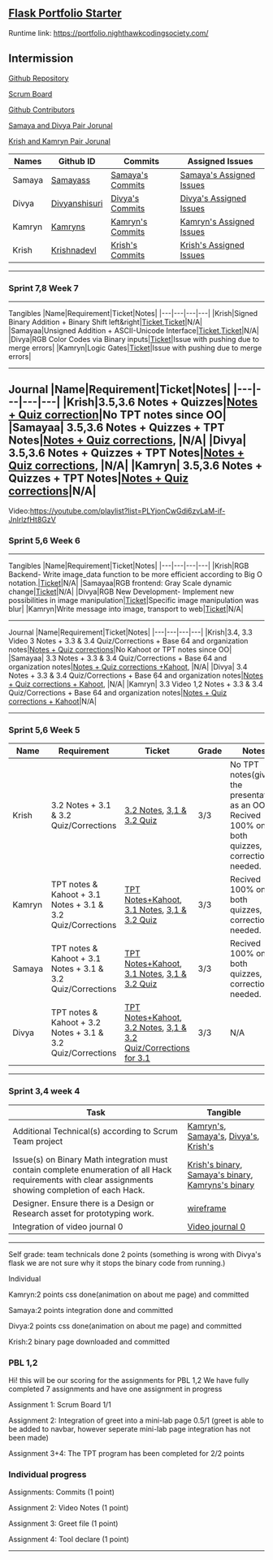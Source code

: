 ## [Flask Portfolio Starter](https://nighthawkcodingsociety.com/projectsearch/details/Flask%20Portfolio%20Starter)
Runtime link: https://portfolio.nighthawkcodingsociety.com/


## Intermission
[Github Repository](https://github.com/samayass/flask_portfolio)   

[Scrum Board](https://github.com/samayass/flask_portfolio/projects/1)  

[Github Contributors](https://github.com/samayass/flask_portfolio/graphs/contributors)

[Samaya and Divya Pair Jorunal ](https://docs.google.com/document/d/1p35PYstj0w8IxgT5jy2UJo5Z-XcBAF0ucNkWZ-UMmBA/edit?usp=sharing)  

[Krish and Kamryn Pair Jorunal](https://docs.google.com/document/d/1Gl6Cy5CF-b2_k-oHFSUnkzDc9XEHm89nCQ6-IjJqATQ/edit?usp=sharing)


|   Names 	|  Github ID 	                                     |   Commits     	                                                                         | Assigned Issues  |
|---	    |---	                                             |---	                                                                                     |---	            |
|Samaya   	|[Samayass](https://github.com/samayass)             |[Samaya's Commits](https://github.com/samayass/flask_portfolio/commits?author=samayass)    |[Samaya's Assigned Issues](https://github.com/samayass/flask_portfolio/issues/assigned/samayass)   	|
|Divya 	    |[Divyanshisuri](https://github.com/Divyanshisuri)   |[Divya's Commits](https://github.com/samayass/flask_portfolio/commits?author=divyanshisuri)|[Divya's Assigned Issues](https://github.com/samayass/flask_portfolio/issues/assigned/divyanshisuri)  |  
|Kamryn 	|[Kamryns](https://github.com/Kamryns)	             |[Kamryn's Commits](https://github.com/samayass/flask_portfolio/commits?author=kamryns)   	 |[Kamryn's Assigned Issues](https://github.com/samayass/flask_portfolio/issues/assigned/kamryns)  	    | 
|Krish      |[Krishnadevl](https://github.com/Krishnadevl)       |[Krish's Commits](https://github.com/samayass/flask_portfolio/commits?author=KrishnadevL)  |[Krish's Assigned Issues](https://github.com/samayass/flask_portfolio/issues/assigned/krishnadevl)   	|

---
### Sprint 7,8 Week 7
---
Tangibles
|Name|Requirement|Ticket|Notes|
|---|---|---|---|
|Krish|Signed Binary Addition + Binary Shift left&right|[Ticket](https://github.com/KrishnadevL/flask_portfolio/issues/37),[Ticket](https://github.com/KrishnadevL/flask_portfolio/issues/42)|N/A|
|Samayaa|Unsigned Addition + ASCII-Unicode Interface|[Ticket](https://github.com/KrishnadevL/flask_portfolio/issues/38),[Ticket](https://github.com/KrishnadevL/flask_portfolio/issues/40)|N/A|
|Divya|RGB Color Codes via Binary inputs|[Ticket](https://github.com/KrishnadevL/flask_portfolio/issues/39)|Issue with pushing due to merge errors|
|Kamryn|Logic Gates|[Ticket](https://github.com/KrishnadevL/flask_portfolio/issues/41)|Issue with pushing due to merge errors|

---
Journal
|Name|Requirement|Ticket|Notes|
|---|---|---|---|
|Krish|3.5,3.6 Notes + Quizzes|[Notes + Quiz correction](https://docs.google.com/document/d/1Gl6Cy5CF-b2_k-oHFSUnkzDc9XEHm89nCQ6-IjJqATQ/edit#bookmark=id.ovbchvhlmq4p)|No  TPT notes since OO|
|Samayaa| 3.5,3.6 Notes + Quizzes + TPT Notes|[Notes + Quiz corrections](https://docs.google.com/document/d/1p35PYstj0w8IxgT5jy2UJo5Z-XcBAF0ucNkWZ-UMmBA/edit#bookmark=id.hu611va6oasb), |N/A|
|Divya| 3.5,3.6 Notes + Quizzes + TPT Notes|[Notes + Quiz corrections](https://docs.google.com/document/d/1p35PYstj0w8IxgT5jy2UJo5Z-XcBAF0ucNkWZ-UMmBA/edit#bookmark=id.hu611va6oasb), |N/A|
|Kamryn| 3.5,3.6 Notes + Quizzes + TPT Notes|[Notes + Quiz corrections](https://docs.google.com/document/d/1Gl6Cy5CF-b2_k-oHFSUnkzDc9XEHm89nCQ6-IjJqATQ/edit#bookmark=id.ovbchvhlmq4p)|N/A|
---

Video:https://youtube.com/playlist?list=PLYjonCwGdi6zvLaM-if-JnlrlzfHt8GzV
### Sprint 5,6 Week 6
---
Tangibles
|Name|Requirement|Ticket|Notes|
|---|---|---|---|
|Krish|RGB Backend- Write image_data function to be more efficient according to Big O notation.|[Ticket](https://github.com/KrishnadevL/flask_portfolio/issues/34)|N/A|
|Samayaa|RGB frontend: Gray Scale dynamic change|[Ticket](https://github.com/KrishnadevL/flask_portfolio/issues/32)|N/A|
|Divya|RGB New Development- Implement new possibilities in image manipulation|[Ticket](https://github.com/KrishnadevL/flask_portfolio/issues/35)|Specific image manipulation was blur|
|Kamryn|Write message into image, transport to web|[Ticket](https://github.com/KrishnadevL/flask_portfolio/issues/33)|N/A|

---
Journal
|Name|Requirement|Ticket|Notes|
|---|---|---|---|
|Krish|3.4, 3.3 Video 3 Notes + 3.3 & 3.4 Quiz/Corrections + Base 64 and organization notes|[Notes + Quiz corrections](https://docs.google.com/document/d/1Gl6Cy5CF-b2_k-oHFSUnkzDc9XEHm89nCQ6-IjJqATQ/edit#bookmark=id.1uxxjah8zz0r)|No Kahoot or TPT notes since OO|
|Samayaa| 3.3 Notes + 3.3 & 3.4 Quiz/Corrections + Base 64 and organization notes|[Notes + Quiz corrections +Kahoot](https://docs.google.com/document/d/1p35PYstj0w8IxgT5jy2UJo5Z-XcBAF0ucNkWZ-UMmBA/edit#bookmark=id.dzil263j3w72), |N/A|
|Divya| 3.4 Notes + 3.3 & 3.4 Quiz/Corrections + Base 64 and organization notes|[Notes + Quiz corrections + Kahoot](https://docs.google.com/document/d/1p35PYstj0w8IxgT5jy2UJo5Z-XcBAF0ucNkWZ-UMmBA/edit#bookmark=id.dzil263j3w72), |N/A|
|Kamryn| 3.3 Video 1,2 Notes + 3.3 & 3.4 Quiz/Corrections + Base 64 and organization notes|[Notes + Quiz corrections + Kahoot](https://docs.google.com/document/d/1Gl6Cy5CF-b2_k-oHFSUnkzDc9XEHm89nCQ6-IjJqATQ/edit#bookmark=id.1uxxjah8zz0r)|N/A|

---
### Sprint 5,6 Week 5
|Name|Requirement|Ticket|Grade|Notes|
|---|---|---|---|--|
|Krish| 3.2 Notes + 3.1 & 3.2 Quiz/Corrections|[3.2 Notes](https://docs.google.com/document/d/1Gl6Cy5CF-b2_k-oHFSUnkzDc9XEHm89nCQ6-IjJqATQ/edit#bookmark=id.t7uggz5fm7rx), [3,1 & 3.2 Quiz](https://docs.google.com/document/d/1Gl6Cy5CF-b2_k-oHFSUnkzDc9XEHm89nCQ6-IjJqATQ/edit#bookmark=id.v8b6fn7y87a4)|3/3|No TPT notes(giving the presentation as an OO), Recived 100% on both quizzes, no corrections needed.|
|Kamryn| TPT notes & Kahoot + 3.1 Notes + 3.1 & 3.2 Quiz/Corrections|[TPT Notes+Kahoot](https://docs.google.com/document/d/1Gl6Cy5CF-b2_k-oHFSUnkzDc9XEHm89nCQ6-IjJqATQ/edit#bookmark=id.wckdh6uq9hze), [3.1 Notes](https://docs.google.com/document/d/1Gl6Cy5CF-b2_k-oHFSUnkzDc9XEHm89nCQ6-IjJqATQ/edit#bookmark=id.y17i2mi9qt87), [3,1 & 3.2 Quiz](https://docs.google.com/document/d/1Gl6Cy5CF-b2_k-oHFSUnkzDc9XEHm89nCQ6-IjJqATQ/edit#bookmark=id.i0b1262xvvds)|3/3|Recived 100% on both quizzes, no corrections needed.|
|Samaya| TPT notes & Kahoot +  3.1 Notes + 3.1 & 3.2 Quiz/Corrections|[TPT Notes+Kahoot](https://docs.google.com/document/d/1p35PYstj0w8IxgT5jy2UJo5Z-XcBAF0ucNkWZ-UMmBA/edit#bookmark=id.ju1ldqwte8sc), [3.1 Notes](https://docs.google.com/document/d/1p35PYstj0w8IxgT5jy2UJo5Z-XcBAF0ucNkWZ-UMmBA/edit#bookmark=id.uq41fmvwo96c), [3,1 & 3.2 Quiz](https://docs.google.com/document/d/1p35PYstj0w8IxgT5jy2UJo5Z-XcBAF0ucNkWZ-UMmBA/edit#bookmark=id.u664rhcg65lv)|3/3|Recived 100% on both quizzes, no corrections needed.|
|Divya| TPT notes & Kahoot +  3.2 Notes + 3.1 & 3.2 Quiz/Corrections|[TPT Notes+Kahoot](https://docs.google.com/document/d/1p35PYstj0w8IxgT5jy2UJo5Z-XcBAF0ucNkWZ-UMmBA/edit#bookmark=id.ju1ldqwte8sc), [3.2 Notes](https://docs.google.com/document/d/1p35PYstj0w8IxgT5jy2UJo5Z-XcBAF0ucNkWZ-UMmBA/edit#bookmark=id.kwggwcqlkcxb), [3,1 & 3.2 Quiz/Corrections for 3.1](https://docs.google.com/document/d/1p35PYstj0w8IxgT5jy2UJo5Z-XcBAF0ucNkWZ-UMmBA/edit#bookmark=id.qmfygezbttln)|3/3|N/A|
---
### Sprint 3,4 week 4
|Task| Tangible | 
|---|---|
|Additional Technical(s) according to Scrum Team project|[Kamryn's](http://127.0.0.1:5000/kamryn_abt/), [Samaya's](http://127.0.0.1:5000/video0/),  [Divya's](http://127.0.0.1:5000/div_abt/), [Krish's](http://127.0.0.1:5000/Binary/)
|Issue(s) on Binary Math integration must contain complete enumeration of all Hack requirements with clear assignments showing completion of each Hack.| [Krish's binary](http://127.0.0.1:5000/Binary/), [Samaya's binary](http://127.0.0.1:5000/sam_binary/), [Kamryns's binary](http://127.0.0.1:5000/kamryn_binary/)
|Designer.  Ensure there is a Design or Research asset for prototyping work.|[wireframe](https://www.figma.com/file/UM0lQDt5oF6IPRGjKzBg4F/INTERMISSION-HOME-PG?node-id=0%3A1)
|Integration of video journal 0| [Video journal 0](http://127.0.0.1:5000/video0/)|
---

Self grade:
team technicals done 2 points (something is wrong with Divya's flask we are not sure why it stops the binary code from running.)

Individual

Kamryn:2 points css done(animation on about me page) and committed

Samaya:2 points integration done and committed

Divya:2 points css done(animation on about me page) and committed

Krish:2 binary page downloaded and committed







### PBL 1,2
Hi! this will be our scoring for the assignments for PBL 1,2 
We have fully completed 7 assignments and have one assignment in progress

Assignment 1: Scrum Board 1/1

Assignment 2:  Integration of greet into a mini-lab page 0.5/1 (greet is able to be added to navbar, however seperate mini-lab page integration has not been made) 

Assignment 3+4: The TPT program has been completed for 2/2 points



### Individual progress

Assignments: Commits (1 point)

Assignment 2: Video Notes (1 point) 

Assignment 3: Greet file (1 point) 

Assignment 4: Tool declare (1 point) 


---
 
